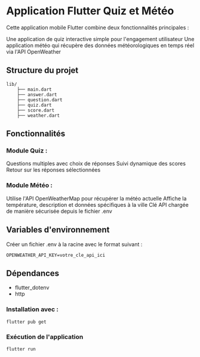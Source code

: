 # Application Flutter Quiz et Météo
Cette application mobile Flutter combine deux fonctionnalités principales :

Une application de quiz interactive simple pour l'engagement utilisateur
Une application météo qui récupère des données météorologiques en temps réel via l'API OpenWeather

## Structure du projet
```
lib/
    ├── main.dart
    ├── answer.dart
    ├── question.dart
    ├── quiz.dart
    ├── score.dart
    ├── weather.dart
```

## Fonctionnalités
### Module Quiz :

Questions multiples avec choix de réponses
Suivi dynamique des scores
Retour sur les réponses sélectionnées

### Module Météo :

Utilise l'API OpenWeatherMap pour récupérer la météo actuelle
Affiche la température, description et données spécifiques à la ville
Clé API chargée de manière sécurisée depuis le fichier .env

## Variables d'environnement
Créer un fichier .env à la racine avec le format suivant :
```
OPENWEATHER_API_KEY=votre_cle_api_ici
```
## Dépendances

- flutter_dotenv
- http

### Installation avec :
```
flutter pub get
```

### Exécution de l'application
```
flutter run
```